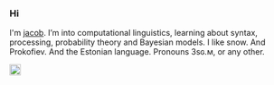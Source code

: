 ### Hi
I'm [jacob](http://jahoo.github.io). I’m into computational linguistics, learning about syntax, processing, probability theory and Bayesian models.  I like snow.  And Prokofiev.  And the Estonian language.  Pronouns 3sɢ.ᴍ, or any other.

<img height="20" src="https://www.vectorkhazana.com/assets/images/products/Lada_logo_2,1.jpg"/>
<!-- <img height="20" src="https://cdn.jsdelivr.net/npm/simple-icons@v5/icons/python.svg" /> <img height="20" src="https://cdn.jsdelivr.net/npm/simple-icons@v5/icons/pytorch.svg" />
<img height="20" src="https://cdn.jsdelivr.net/npm/simple-icons@v5/icons/julia.svg" /> <img height="20" src="https://cdn.jsdelivr.net/npm/simple-icons@v5/icons/clojure.svg" /> <img height="20" src="https://cdn.jsdelivr.net/npm/simple-icons@v5/icons/vim.svg" /> <img height="20" src="https://cdn.jsdelivr.net/npm/simple-icons@v5/icons/affinity.svg" /> <img height="20" src="https://cdn.jsdelivr.net/npm/simple-icons@v5/icons/apple.svg" /> <img height="20" src="https://cdn.jsdelivr.net/npm/simple-icons@v5/icons/brave.svg" /> <img height="20" src="https://cdn.jsdelivr.net/npm/simple-icons@v5/icons/wikipedia.svg" />  -->
